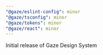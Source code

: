 ```yaml
---
"@gaze/eslint-config": minor
"@gaze/tsconfig": minor
"@gaze/tokens": minor
"@gaze/react": minor
---
```


Initial release of Gaze Design System
